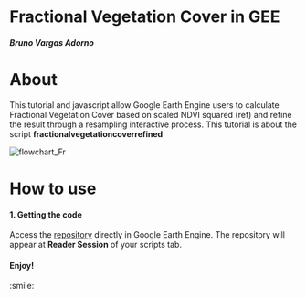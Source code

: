 <div class="fluid-row" id="header">
    <h1 class="title toc-ignore">Fractional Vegetation Cover in GEE</h1>
    <h4 class="author"><em>Bruno Vargas Adorno</em></h4>
</div>

# About

This tutorial and javascript allow Google Earth Engine users to calculate Fractional Vegetation Cover based on scaled NDVI squared (ref) and refine the result through a resampling interactive process. This tutorial is about the script **fractionalvegetationcoverrefined**

![flowchart_Fr](https://github.com/user-attachments/assets/7f2084f3-ffb4-4401-9dbd-693882016113)


# How to use

<h4>1. Getting the code</h4>
<p>Access the <a href="https://code.earthengine.google.com/?accept_repo=users/brunoadornoflorestal/fractionalvegetationcover" target="_blank" rel="noopener noreferrer">repository</a> directly in Google Earth Engine. The repository will appear at <b>Reader Session</b> of your scripts tab.</p>

<h4>Enjoy!</h4>
:smile:
